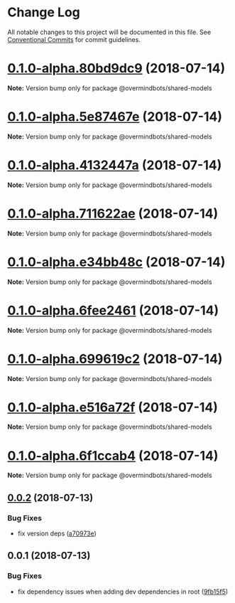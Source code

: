 # Change Log

All notable changes to this project will be documented in this file.
See [Conventional Commits](https://conventionalcommits.org) for commit guidelines.

<a name="0.1.0-alpha.80bd9dc9"></a>
# [0.1.0-alpha.80bd9dc9](https://github.com/overmindbots/shared-models/compare/v0.0.2...v0.1.0-alpha.80bd9dc9) (2018-07-14)




**Note:** Version bump only for package @overmindbots/shared-models

<a name="0.1.0-alpha.5e87467e"></a>
# [0.1.0-alpha.5e87467e](https://github.com/overmindbots/shared-models/compare/v0.0.2...v0.1.0-alpha.5e87467e) (2018-07-14)




**Note:** Version bump only for package @overmindbots/shared-models

<a name="0.1.0-alpha.4132447a"></a>
# [0.1.0-alpha.4132447a](https://github.com/overmindbots/shared-models/compare/v0.0.2...v0.1.0-alpha.4132447a) (2018-07-14)




**Note:** Version bump only for package @overmindbots/shared-models

<a name="0.1.0-alpha.711622ae"></a>
# [0.1.0-alpha.711622ae](https://github.com/overmindbots/shared-models/compare/v0.0.2...v0.1.0-alpha.711622ae) (2018-07-14)




**Note:** Version bump only for package @overmindbots/shared-models

<a name="0.1.0-alpha.e34bb48c"></a>
# [0.1.0-alpha.e34bb48c](https://github.com/overmindbots/shared-models/compare/v0.0.2...v0.1.0-alpha.e34bb48c) (2018-07-14)




**Note:** Version bump only for package @overmindbots/shared-models

<a name="0.1.0-alpha.6fee2461"></a>
# [0.1.0-alpha.6fee2461](https://github.com/overmindbots/shared-models/compare/v0.0.2...v0.1.0-alpha.6fee2461) (2018-07-14)




**Note:** Version bump only for package @overmindbots/shared-models

<a name="0.1.0-alpha.699619c2"></a>
# [0.1.0-alpha.699619c2](https://github.com/overmindbots/shared-models/compare/v0.0.2...v0.1.0-alpha.699619c2) (2018-07-14)




**Note:** Version bump only for package @overmindbots/shared-models

<a name="0.1.0-alpha.e516a72f"></a>
# [0.1.0-alpha.e516a72f](https://github.com/overmindbots/shared-models/compare/v0.0.2...v0.1.0-alpha.e516a72f) (2018-07-14)




**Note:** Version bump only for package @overmindbots/shared-models

<a name="0.1.0-alpha.6f1ccab4"></a>
# [0.1.0-alpha.6f1ccab4](https://github.com/overmindbots/shared-models/compare/v0.0.2...v0.1.0-alpha.6f1ccab4) (2018-07-14)




**Note:** Version bump only for package @overmindbots/shared-models

<a name="0.0.2"></a>
## [0.0.2](https://github.com/overmindbots/shared-models/compare/v0.0.1...v0.0.2) (2018-07-13)


### Bug Fixes

* fix version deps ([a70973e](https://github.com/overmindbots/shared-models/commit/a70973e))




<a name="0.0.1"></a>
## 0.0.1 (2018-07-13)


### Bug Fixes

* fix dependency issues when adding dev dependencies in root ([9fb15f5](https://github.com/overmindbots/shared-models/commit/9fb15f5))

